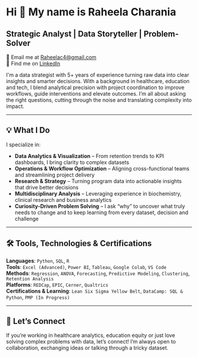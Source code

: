 # Hi 👋 My name is Raheela Charania  
## Strategic Analyst | Data Storyteller | Problem-Solver  

📧 Email me at [Raheelac4@gmail.com](mailto:Raheelac4@gmail.com)  
🤝 Find me on [LinkedIn](https://www.linkedin.com/in/raheelacharania)

I'm a data strategist with 5+ years of experience turning raw data into clear insights and smarter decisions. With a background in healthcare, education and tech, I blend analytical precision with project coordination to improve workflows, guide interventions and elevate outcomes. I’m all about asking the right questions, cutting through the noise and translating complexity into impact.

---

## 💡 What I Do  
I specialize in:

- **Data Analytics & Visualization** – From retention trends to KPI dashboards, I bring clarity to complex datasets  
- **Operations & Workflow Optimization** – Aligning cross-functional teams and streamlining project delivery  
- **Research & Strategy** – Turning program data into actionable insights that drive better decisions  
- **Multidisciplinary Analysis** – Leveraging experience in biochemistry, clinical research and business analytics  
- **Curiosity-Driven Problem Solving** – I ask “why” to uncover what truly needs to change and to keep learning from every dataset, decision and challenge  

---

## 🛠️ Tools, Technologies & Certifications
**Languages**: `Python`, `SQL`, `R`  
**Tools**: `Excel (Advanced)`, `Power BI`, `Tableau`, `Google Colab`, `VS Code`  
**Methods**: `Regression`, `ANOVA`, `Forecasting`, `Predictive Modeling`, `Clustering`, `Retention Analysis`  
**Platforms**: `REDCap`, `EPIC`, `Cerner`, `Qualtrics`  
**Certifications & Learning**: `Lean Six Sigma Yellow Belt`, `DataCamp: SQL & Python`, `PMP (In Progress)`

---

## 🚀 Let’s Connect  
If you’re working in healthcare analytics, education equity or just love solving complex problems with data, let’s connect! I’m always open to collaboration, exchanging ideas or talking through a tricky dataset.
